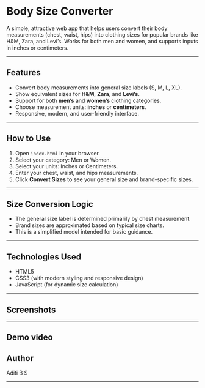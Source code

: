 # Body Size Converter

A simple, attractive web app that helps users convert their body measurements (chest, waist, hips) into clothing sizes for popular brands like H&M, Zara, and Levi’s. Works for both men and women, and supports inputs in inches or centimeters.

---

## Features

- Convert body measurements into general size labels (S, M, L, XL).
- Show equivalent sizes for **H&M**, **Zara**, and **Levi’s**.
- Support for both **men’s** and **women’s** clothing categories.
- Choose measurement units: **inches** or **centimeters**.
- Responsive, modern, and user-friendly interface.

---

## How to Use

1. Open `index.html` in your browser.
2. Select your category: Men or Women.
3. Select your units: Inches or Centimeters.
4. Enter your chest, waist, and hips measurements.
5. Click **Convert Sizes** to see your general size and brand-specific sizes.

---

## Size Conversion Logic

- The general size label is determined primarily by chest measurement.
- Brand sizes are approximated based on typical size charts.
- This is a simplified model intended for basic guidance.

---

## Technologies Used

- HTML5
- CSS3 (with modern styling and responsive design)
- JavaScript (for dynamic size calculation)

---

## Screenshots


---
## Demo video


## Author

Aditi B S

---

